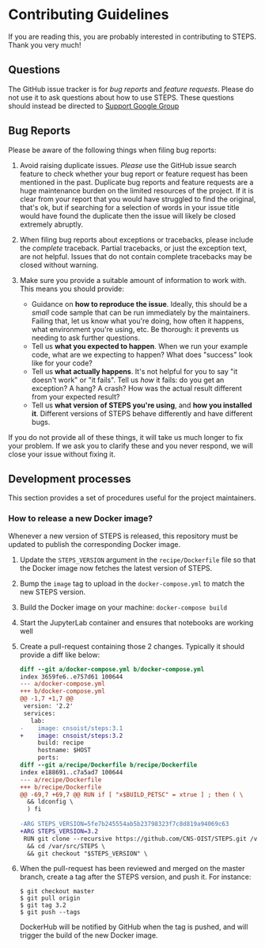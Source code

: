 # Contributing Guidelines

If you are reading this, you are probably interested in contributing to
STEPS. Thank you very much!

## Questions

The GitHub issue tracker is for *bug reports* and *feature requests*.
Please do not use it to ask questions about how to use STEPS. These
questions should instead be directed to [Support Google
Group](https://groups.google.com/forum/#!forum/steps_support)

## Bug Reports

Please be aware of the following things when filing bug reports:

1.  Avoid raising duplicate issues. *Please* use the GitHub issue search
    feature to check whether your bug report or feature request has been
    mentioned in the past. Duplicate bug reports and feature requests
    are a huge maintenance burden on the limited resources of
    the project. If it is clear from your report that you would have
    struggled to find the original, that's ok, but if searching for a
    selection of words in your issue title would have found the
    duplicate then the issue will likely be closed extremely abruptly.
1.  When filing bug reports about exceptions or tracebacks, please
    include the *complete* traceback. Partial tracebacks, or just the
    exception text, are not helpful. Issues that do not contain complete
    tracebacks may be closed without warning.
1.  Make sure you provide a suitable amount of information to work with.
    This means you should provide:

	-   Guidance on **how to reproduce the issue**. Ideally, this should be
	    a *small* code sample that can be run immediately by the
	    maintainers. Failing that, let us know what you're doing, how often
	    it happens, what environment you're using, etc. Be thorough: it
	    prevents us needing to ask further questions.
	-   Tell us **what you expected to happen**. When we run your example
	    code, what are we expecting to happen? What does "success" look like
	    for your code?
	-   Tell us **what actually happens**. It's not helpful for you to say
	    "it doesn't work" or "it fails". Tell us *how* it fails: do you get
	    an exception? A hang? A crash? How was the actual result different
	    from your expected result?
	-   Tell us **what version of STEPS you're using**, and **how you
	    installed it**. Different versions of STEPS behave differently and
	    have different bugs.

If you do not provide all of these things, it will take us much longer
to fix your problem. If we ask you to clarify these and you never
respond, we will close your issue without fixing it.

## Development processes

This section provides a set of procedures useful for the project
maintainers.

### How to release a new Docker image?

Whenever a new version of STEPS is released, this repository must be
updated to publish the corresponding Docker image.

1.  Update the `STEPS_VERSION` argument in the `recipe/Dockerfile` file
    so that the Docker image now fetches the latest version of STEPS.
1.  Bump the `image` tag to upload in the `docker-compose.yml` to match
    the new STEPS version.
1.  Build the Docker image on your machine: `docker-compose build`
1.  Start the JupyterLab container and ensures that notebooks are
    working well
1.  Create a pull-request containing those 2 changes. Typically it should
    provide a diff like below:

	```diff
	diff --git a/docker-compose.yml b/docker-compose.yml
	index 3659fe6..e757d61 100644
	--- a/docker-compose.yml
	+++ b/docker-compose.yml
	@@ -1,7 +1,7 @@
	 version: '2.2'
	 services:
	   lab:
	-    image: cnsoist/steps:3.1
	+    image: cnsoist/steps:3.2
	     build: recipe
	     hostname: $HOST
	     ports:
	diff --git a/recipe/Dockerfile b/recipe/Dockerfile
	index e188691..c7a5ad7 100644
	--- a/recipe/Dockerfile
	+++ b/recipe/Dockerfile
	@@ -69,7 +69,7 @@ RUN if [ "x$BUILD_PETSC" = xtrue ] ; then ( \
	  && ldconfig \
	  ) fi
	 
	-ARG STEPS_VERSION=5fe7b245554ab5b23798323f7c8d819a94069c63
	+ARG STEPS_VERSION=3.2
	 RUN git clone --recursive https://github.com/CNS-OIST/STEPS.git /var/src/STEPS \
	  && cd /var/src/STEPS \
	  && git checkout "$STEPS_VERSION" \
	```

1.  When the pull-request has been reviewed and merged on the master
    branch, create a tag after the STEPS version, and push it. For
    instance:

    ``` {.bash}
    $ git checkout master
    $ git pull origin
    $ git tag 3.2
    $ git push --tags
    ```

    DockerHub will be notified by GitHub when the tag is pushed, and will
    trigger the build of the new Docker image.
